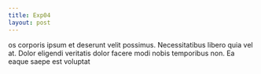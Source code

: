 ```yaml
---
title: Exp04
layout: post
---
```


os corporis ipsum et deserunt velit possimus. Necessitatibus libero quia vel at. Dolor eligendi veritatis dolor facere modi nobis temporibus non. Ea eaque saepe est voluptat